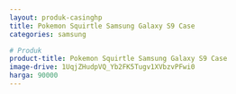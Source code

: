 ```yaml
---
layout: produk-casinghp
title: Pokemon Squirtle Samsung Galaxy S9 Case
categories: samsung

# Produk
product-title: Pokemon Squirtle Samsung Galaxy S9 Case
image-drive: 1UqjZHudpVQ_Yb2FK5Tugv1XVbzvPFwi0
harga: 90000
---
```

